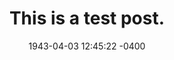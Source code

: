 ---
layout: post
title:  "This is a test post."
date:   1943-04-03 12:45:22 -0400
categories: post
description: this is a test blah blah blah
---
